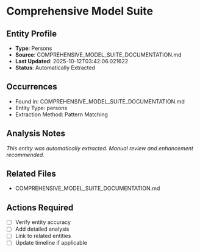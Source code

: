 # Comprehensive Model Suite

## Entity Profile
- **Type**: Persons
- **Source**: COMPREHENSIVE_MODEL_SUITE_DOCUMENTATION.md
- **Last Updated**: 2025-10-12T03:42:06.021622
- **Status**: Automatically Extracted

## Occurrences
- Found in: COMPREHENSIVE_MODEL_SUITE_DOCUMENTATION.md
- Entity Type: persons
- Extraction Method: Pattern Matching

## Analysis Notes
*This entity was automatically extracted. Manual review and enhancement recommended.*

## Related Files
- COMPREHENSIVE_MODEL_SUITE_DOCUMENTATION.md

## Actions Required
- [ ] Verify entity accuracy
- [ ] Add detailed analysis
- [ ] Link to related entities
- [ ] Update timeline if applicable
